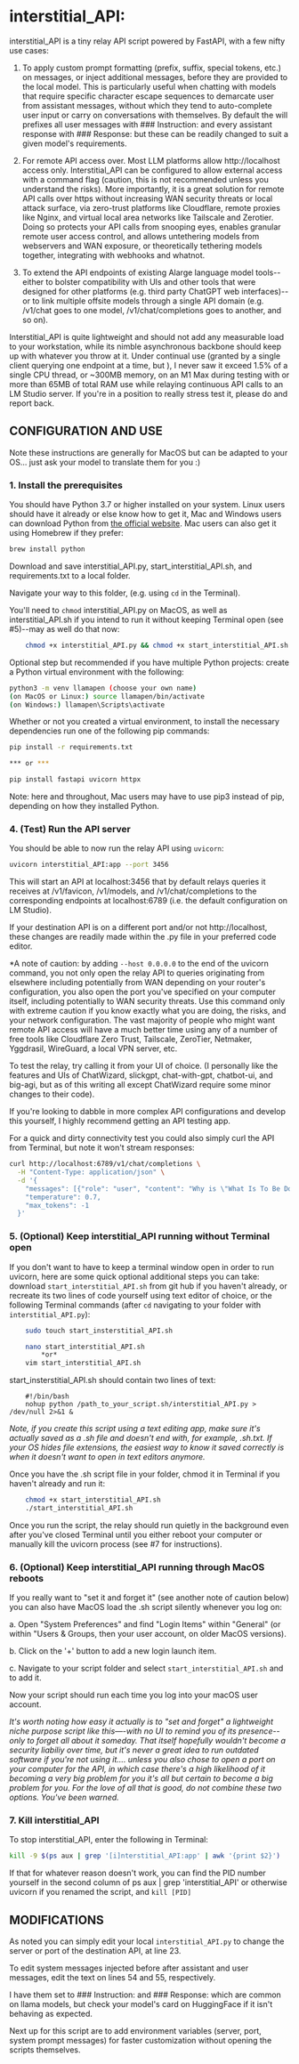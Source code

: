 # interstitial_API:

interstitial_API is a tiny relay API script powered by FastAPI, with a few nifty use cases:

1. To apply custom prompt formatting (prefix, suffix, special tokens, etc.) on messages, or inject additional messages, before they are provided to the local model. This is particularly useful when chatting with models that require specific character escape sequences to demarcate user from assistant messages, without which they tend to auto-complete user input or carry on conversations with themselves. By default the will prefixes all user messages with ### Instruction: and every assistant response with ### Response: but these can be readily changed to suit a given model's requirements.

2. For remote API access over. Most LLM platforms allow http://localhost access only. Interstitial_API can be configured to allow external access with a command flag (caution, this is not recommended unless you understand the risks). More importantly, it is a great solution for remote API calls over https without increasing WAN security threats or local attack surface, via zero-trust platforms like Cloudflare, remote proxies like Nginx, and virtual local area networks like Tailscale and Zerotier. Doing so protects your API calls from snooping eyes, enables granular remote user access control, and allows untethering models from webservers and WAN exposure, or theoretically tethering models together, integrating with webhooks and whatnot.

3. To extend the API endpoints of existing Alarge language model tools--either to bolster compatibility with UIs and other tools that were designed for other platforms (e.g. third party ChatGPT web interfaces)--or to link multiple offsite models through a single API domain (e.g. /v1/chat goes to one model, /v1/chat/completions goes to another, and so on).

Interstitial_API is quite lightweight and should not add any measurable load to your workstation, while its nimble asynchronous backbone should keep up with whatever you throw at it. Under continual use (granted by a single client querying one endpoint at a time, but ), I never saw it exceed 1.5% of a single CPU thread, or ~300MB memory, on an M1 Max during testing with or more than 65MB of total RAM use while relaying continuous API calls to an LM Studio server. If you're in a position to really stress test it, please do and report back.


## CONFIGURATION AND USE

Note these instructions are generally for MacOS but can be adapted to your OS... just ask your model to translate them for you :)

### 1. **Install the prerequisites**

You should have Python 3.7 or higher installed on your system. Linux users should have it already or else know how to get it, Mac and Windows users can download Python from [the official website](https://www.python.org/downloads/). Mac users can also get it using Homebrew if they prefer:

```bash
brew install python
```

Download and save interstitial_API.py, start_interstitial_API.sh, and requirements.txt to a local folder.

Navigate your way to this folder, (e.g. using `cd` in the Terminal). 

You'll need to `chmod` interstitial_API.py on MacOS, as well as interstitial_API.sh if you intend to run it without keeping Terminal open (see #5)--may as well do that now:

```bash
    chmod +x interstitial_API.py && chmod +x start_interstitial_API.sh
```

Optional step but recommended if you have multiple Python projects: create a Python virtual environment with the following:

```bash
python3 -m venv llamapen (choose your own name)
(on MacOS or Linux:) source llamapen/bin/activate
(on Windows:) llamapen\Scripts\activate
```

Whether or not you created a virtual environment, to install the necessary dependencies run one of the following pip commands:

```bash
pip install -r requirements.txt

*** or ***

pip install fastapi uvicorn httpx
```

Note: here and throughout, Mac users may have to use pip3 instead of pip, depending on how they installed Python.



### 4.     **(Test) Run the API server**

You should be able to now run the relay API using `uvicorn`:

```bash
uvicorn interstitial_API:app --port 3456
```

This will start an API at localhost:3456 that by default relays queries it receives at /v1/favicon, /v1/models, and /v1/chat/completions to the corresponding endpoints at localhost:6789 (i.e. the default configuration on LM Studio).

If your destination API is on a different port and/or not http://localhost, these changes are readily made within the .py file in your preferred code editor.

*A note of caution: by adding `--host 0.0.0.0` to the end of the uvicorn command, you not only open the relay API to queries originating from elsewhere including potentially from WAN depending on your router's configuration, you also open the port you've specified on your computer itself, including potentially to WAN security threats. Use this command only with extreme caution if you know exactly what you are doing, the risks, and your network configuration. The vast majority of people who might want remote API access will have a much better time using any of a number of free tools like Cloudflare Zero Trust, Tailscale, ZeroTier, Netmaker, Yggdrasil, WireGuard, a local VPN server, etc.

To test the relay, try calling it from your UI of choice. (I personally like the features and UIs of ChatWizard, slickgpt, chat-with-gpt, chatbot-ui, and big-agi, but as of this writing all except ChatWizard require some minor changes to their code). 

If you're looking to dabble in more complex API configurations and develop this yourself, I highly recommend getting an API testing app. 

For a quick and dirty connectivity test you could also simply curl the API from Terminal, but note it won't stream responses:

```bash
curl http://localhost:6789/v1/chat/completions \
  -H "Content-Type: application/json" \
  -d '{
    "messages": [{"role": "user", "content": "Why is \"What Is To Be Done?\" by V.I. Lenin still worth reading today?"}],
    "temperature": 0.7,
    "max_tokens": -1
  }'
```

### 5.   **(Optional) Keep interstitial_API running without Terminal open**

If you don't want to have to keep a terminal window open in order to run uvicorn, here are some quick optional additional steps you can take: download `start_interstitial_API.sh` from git hub if you haven't already, or recreate its two lines of code yourself using text editor of choice, or the following Terminal commands (after `cd` navigating to your folder with `interstitial_API.py`):

```bash
    sudo touch start_insterstitial_API.sh

    nano start_interstitial_API.sh
        *or*
    vim start_interstitial_API.sh

```

start_insterstitial_API.sh should contain two lines of text:
```
    #!/bin/bash
    nohup python /path_to_your_script.sh/interstitial_API.py > /dev/null 2>&1 &
 ```

*Note, if you create this script using a text editing app, make sure it's actually saved as a .sh file and doesn't end with, for example, .sh.txt. If your OS hides file extensions, the easiest way to know it saved correctly is when it doesn't want to open in text editors anymore.*

Once you have the .sh script file in your folder, chmod it in Terminal if you haven't already and run it:

```bash
    chmod +x start_interstitial_API.sh
    ./start_interstitial_API.sh
```

Once you run the script, the relay should run quietly in the background even after you've closed Terminal until you either reboot your computer or manually kill the uvicorn process (see #7 for instructions).


### 6.     **(Optional) Keep interstitial_API running through MacOS reboots**
   
If you really want to "set it and forget it" (see another note of caution below) you can also have MacOS load the .sh script silently whenever you log on:

a. Open "System Preferences" and find "Login Items" within "General" (or within "Users & Groups, then your user account, on older MacOS versions).

b. Click on the '+' button to add a new login launch item.

c. Navigate to your script folder and select `start_interstitial_API.sh` and to add it.

Now your script should run each time you log into your macOS user account.

*It's worth noting how easy it actually is to "set and forget" a lightweight niche purpose script like this—-with no UI to remind you of its presence--only to forget all about it someday. That itself *hopefully* wouldn't become a security liabiliy over time, but it's never a great idea to run outdated software if you're not using it.... unless you *also* chose to open a port on your computer for the API, in which case there's a high likelihood of it becoming a very big problem for you it's all but certain to become a big problem for you. For the love of all that is good, do not combine these two options. You've been warned.*

### 7. Kill interstitial_API

To stop interstitial_API, enter the following in Terminal:

```bash
kill -9 $(ps aux | grep '[i]nterstitial_API:app' | awk '{print $2}')
```

If that for whatever reason doesn't work, you can find the PID number yourself in the second column of ps aux | grep 'interstitial_API' or otherwise uvicorn if you renamed the script, and `kill [PID]`

## **MODIFICATIONS**

As noted you can simply edit your local `interstitial_API.py` to change the server or port of the destination API, at line 23.

To edit system messages injected before after assistant and user messages, edit the text on lines 54 and 55, respectively. 

I have them set to ### Instruction: and ### Response:  which are common on llama models, but check your model's card on HuggingFace if it isn't behaving as expected.

Next up for this script are to add environment variables (server, port, system prompt messages) for faster customization without opening the scripts themselves.
